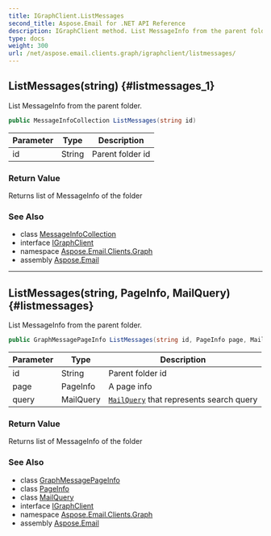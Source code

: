 ```yaml
---
title: IGraphClient.ListMessages
second_title: Aspose.Email for .NET API Reference
description: IGraphClient method. List MessageInfo from the parent folder
type: docs
weight: 300
url: /net/aspose.email.clients.graph/igraphclient/listmessages/
---
```

## ListMessages(string) {#listmessages_1}

List MessageInfo from the parent folder.

```csharp
public MessageInfoCollection ListMessages(string id)
```

| Parameter | Type | Description |
| --- | --- | --- |
| id | String | Parent folder id |

### Return Value

Returns list of MessageInfo of the folder

### See Also

* class [MessageInfoCollection](../../messageinfocollection/)
* interface [IGraphClient](../)
* namespace [Aspose.Email.Clients.Graph](../../igraphclient/)
* assembly [Aspose.Email](../../../)

---

## ListMessages(string, PageInfo, MailQuery) {#listmessages}

List MessageInfo from the parent folder.

```csharp
public GraphMessagePageInfo ListMessages(string id, PageInfo page, MailQuery query)
```

| Parameter | Type | Description |
| --- | --- | --- |
| id | String | Parent folder id |
| page | PageInfo | A page info |
| query | MailQuery | [`MailQuery`](../../../aspose.email.tools.search/mailquery/) that represents search query |

### Return Value

Returns list of MessageInfo of the folder

### See Also

* class [GraphMessagePageInfo](../../graphmessagepageinfo/)
* class [PageInfo](../../../aspose.email.clients/pageinfo/)
* class [MailQuery](../../../aspose.email.tools.search/mailquery/)
* interface [IGraphClient](../)
* namespace [Aspose.Email.Clients.Graph](../../igraphclient/)
* assembly [Aspose.Email](../../../)


